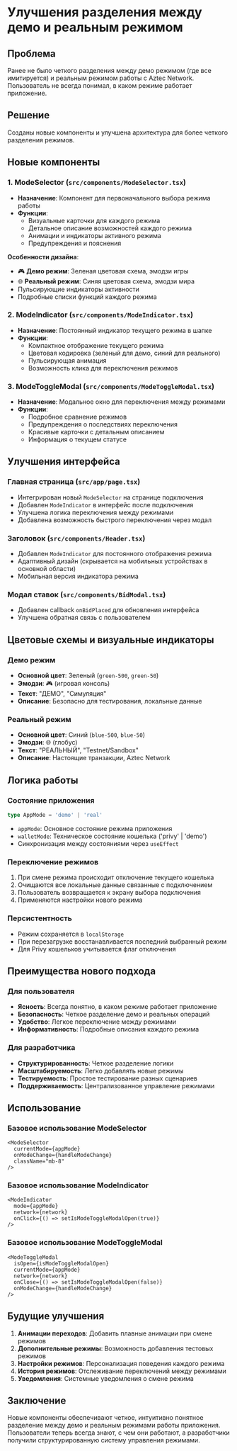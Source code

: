 # Улучшения разделения между демо и реальным режимом

## Проблема
Ранее не было четкого разделения между демо режимом (где все имитируется) и реальным режимом работы с Aztec Network. Пользователь не всегда понимал, в каком режиме работает приложение.

## Решение
Созданы новые компоненты и улучшена архитектура для более четкого разделения режимов.

## Новые компоненты

### 1. ModeSelector (`src/components/ModeSelector.tsx`)
- **Назначение**: Компонент для первоначального выбора режима работы
- **Функции**:
  - Визуальные карточки для каждого режима
  - Детальное описание возможностей каждого режима  
  - Анимации и индикаторы активного режима
  - Предупреждения и пояснения

**Особенности дизайна**:
- 🎮 **Демо режим**: Зеленая цветовая схема, эмодзи игры
- 🌐 **Реальный режим**: Синяя цветовая схема, эмодзи мира
- Пульсирующие индикаторы активности
- Подробные списки функций каждого режима

### 2. ModeIndicator (`src/components/ModeIndicator.tsx`)
- **Назначение**: Постоянный индикатор текущего режима в шапке
- **Функции**:
  - Компактное отображение текущего режима
  - Цветовая кодировка (зеленый для демо, синий для реального)
  - Пульсирующая анимация
  - Возможность клика для переключения режимов

### 3. ModeToggleModal (`src/components/ModeToggleModal.tsx`)
- **Назначение**: Модальное окно для переключения между режимами
- **Функции**:
  - Подробное сравнение режимов
  - Предупреждения о последствиях переключения
  - Красивые карточки с детальным описанием
  - Информация о текущем статусе

## Улучшения интерфейса

### Главная страница (`src/app/page.tsx`)
- Интегрирован новый `ModeSelector` на странице подключения
- Добавлен `ModeIndicator` в интерфейс после подключения
- Улучшена логика переключения между режимами
- Добавлена возможность быстрого переключения через модал

### Заголовок (`src/components/Header.tsx`)
- Добавлен `ModeIndicator` для постоянного отображения режима
- Адаптивный дизайн (скрывается на мобильных устройствах в основной области)
- Мобильная версия индикатора режима

### Модал ставок (`src/components/BidModal.tsx`)
- Добавлен callback `onBidPlaced` для обновления интерфейса
- Улучшена обратная связь с пользователем

## Цветовые схемы и визуальные индикаторы

### Демо режим
- **Основной цвет**: Зеленый (`green-500`, `green-50`)
- **Эмодзи**: 🎮 (игровая консоль)
- **Текст**: "ДЕМО", "Симуляция"
- **Описание**: Безопасно для тестирования, локальные данные

### Реальный режим  
- **Основной цвет**: Синий (`blue-500`, `blue-50`)
- **Эмодзи**: 🌐 (глобус)
- **Текст**: "РЕАЛЬНЫЙ", "Testnet/Sandbox"
- **Описание**: Настоящие транзакции, Aztec Network

## Логика работы

### Состояние приложения
```typescript
type AppMode = 'demo' | 'real'
```

- `appMode`: Основное состояние режима приложения
- `walletMode`: Техническое состояние кошелька ('privy' | 'demo')
- Синхронизация между состояниями через `useEffect`

### Переключение режимов
1. При смене режима происходит отключение текущего кошелька
2. Очищаются все локальные данные связанные с подключением
3. Пользователь возвращается к экрану выбора подключения
4. Применяются настройки нового режима

### Персистентность
- Режим сохраняется в `localStorage`
- При перезагрузке восстанавливается последний выбранный режим
- Для Privy кошельков учитывается флаг отключения

## Преимущества нового подхода

### Для пользователя
- **Ясность**: Всегда понятно, в каком режиме работает приложение
- **Безопасность**: Четкое разделение демо и реальных операций
- **Удобство**: Легкое переключение между режимами
- **Информативность**: Подробные описания каждого режима

### Для разработчика
- **Структурированность**: Четкое разделение логики
- **Масштабируемость**: Легко добавлять новые режимы
- **Тестируемость**: Простое тестирование разных сценариев
- **Поддерживаемость**: Централизованное управление режимами

## Использование

### Базовое использование ModeSelector
```tsx
<ModeSelector 
  currentMode={appMode}
  onModeChange={handleModeChange}
  className="mb-8"
/>
```

### Базовое использование ModeIndicator
```tsx
<ModeIndicator 
  mode={appMode}
  network={network}
  onClick={() => setIsModeToggleModalOpen(true)}
/>
```

### Базовое использование ModeToggleModal
```tsx
<ModeToggleModal
  isOpen={isModeToggleModalOpen}
  currentMode={appMode}
  network={network}
  onClose={() => setIsModeToggleModalOpen(false)}
  onModeChange={handleModeChange}
/>
```

## Будущие улучшения

1. **Анимации переходов**: Добавить плавные анимации при смене режимов
2. **Дополнительные режимы**: Возможность добавления тестовых режимов
3. **Настройки режимов**: Персонализация поведения каждого режима
4. **История режимов**: Отслеживание переключений между режимами
5. **Уведомления**: Системные уведомления о смене режима

## Заключение

Новые компоненты обеспечивают четкое, интуитивно понятное разделение между демо и реальным режимами работы приложения. Пользователи теперь всегда знают, с чем они работают, а разработчики получили структурированную систему управления режимами. 